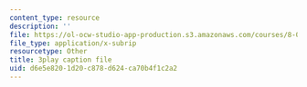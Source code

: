 ```yaml
---
content_type: resource
description: ''
file: https://ol-ocw-studio-app-production.s3.amazonaws.com/courses/8-06-quantum-physics-iii-spring-2018/d6e5e8201d20c878d624ca70b4f1c2a2_7Y3qcKzO_mY.srt
file_type: application/x-subrip
resourcetype: Other
title: 3play caption file
uid: d6e5e820-1d20-c878-d624-ca70b4f1c2a2
---
```

